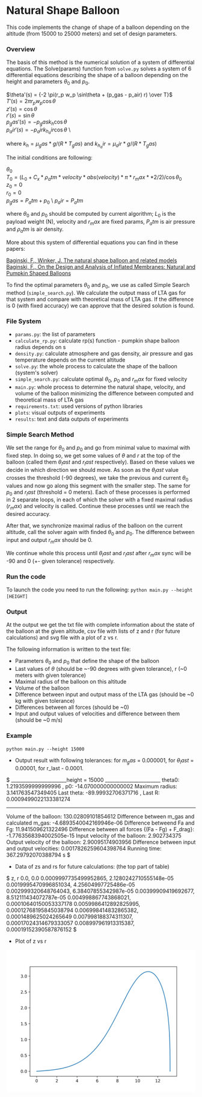 # Natural Shape Balloon 

This code implements the change of shape of a balloon depending on the altitude (from 15000 to 25000 meters) and set of design parameters.   

### Overview
The basis of this method is the numerical solution of a system of differential equations. The Solve(params) function from `solve.py` solves a system of 6 differential equations describing the shape of a balloon depending on the height and parameters $\theta_0$ and $p_0$.

$\theta'(s) = {-2 \pi(r_p w_p \sin\theta + (p_gas - p_air) r) \over T}$ \
$T'(s) = 2 \pi r_p w_p \cos\theta$ \
$z'(s) = \cos\theta$ \
$r'(s) = \sin\theta$ \
$p_gas'(s) = - p_gas k_h \cos\theta$ \
$p_air'(s) = - p_air k_h_air \cos\theta$ \

where $k_h = \mu_gas * g / (R * T_gas)$ and $k_h_air = \mu_air * g / (R * T_gas)$

The initial conditions are following:

$\theta_0$ \
$T_0 = (L_0 + C_x * \rho_atm * velocity * abs(velocity) * \pi * r_max ** 2 / 2) / \cos\theta_0$ \
$z_0 = 0$ \
$r_0 = 0$ \
$p_gas = P_atm + p_0$ \ 
$p_air = P_atm$ 

where $\theta_0$ and $p_0$ should be computed by current algorithm; $L_0$ is the payload weight (N), velocity and $r_max$ are fixed params, $P_atm$ is air pressure and $\rho_atm$ is air density.

More about this system of differential equations you can find in these papers:

[Baginski, F., Winker, J. The natural shape balloon and related models](https://doi.org/10.1016/j.asr.2003.10.030) \
[Baginski, F., On the Design and Analysis of Inflated Membranes: Natural and Pumpkin Shaped Balloons](https://www.jstor.org/stable/4096199)  

To find the optimal parameters $\theta_0$ and $p_0$, we use as called Simple Search method (`simple_search.py`). We calculate the output mass of LTA gas for that system and compare with theoretical mass of LTA gas. If the difference is 0 (with fixed accuracy) we can approve that the desired solution is found. 

### File System
* `params.py`: the list of parameters
* `calculate_rp.py`: calculate rp(s) function - pumpkin shape balloon radius depends on s
* `density.py`: calculate atmosphere and gas density, air pressure and gas temperature depends on the current altitude
* `solve.py`: the whole process to calculate the shape of the balloon (system's solver)
* `simple_search.py`: calculate optimal $\theta_0$, $p_0$ and $r_max$ for fixed velocity
* `main.py`: whole process to determine the natural shape, velocity, and volume of the balloon minimizing the difference between computed and theoretical mass of LTA gas 
* `requirements.txt`: used versions of python libraries
* `plots`: visual outputs of experiments
* `results`: text and data outputs of experiments

### Simple Search Method

We set the range for $\theta_0$ and $p_0$ and go from minimal value to maximal with fixed step. In doing so, we get some values of $\theta$ and $r$ at the top of the balloon (called them $\theta_last$ and $r_last$ respectively). Based on these values we decide in which direction we should move. As soon as the $\theta_last$ value crosses the threshold (-90 degrees), we take the previous and current $\theta_0$ values and now go along this segment with the smaller step. The same for $p_0$ and $r_last$ (threshold = 0 meters). Each of these processes is performed in 2 separate loops, in each of which the solver with a fixed maximal radius ($r_max$) and velocity is called. Continue these processes until we reach the desired accuracy. 

After that, we synchronize maximal radius of the balloon on the current altitude, call the solver again with finded $\theta_0$ and $p_0$. The difference between input and output $r_max$ should be 0. 

We continue whole this process until $\theta_last$ and $r_last$ after $r_max$ sync will be -90 and 0 (+- given tolerance) respectively.     

### Run the code
To launch the code you need to run the following: 
`python main.py --height [HEIGHT]`

### Output
At the output we get the txt file with complete information about the state of the balloon at the given altitude, csv file with lists of z and r (for future calculations) and svg file with a plot of z vs r. 

The following information is written to the text file:
* Parameters $\theta_0$ and $p_0$ that define the shape of the balloon
* Last values of $\theta$ (should be ~-90 degrees with given tolerance), r (~0 meters with given tolerance) 
* Maximal radius of the balloon on this altitude
* Volume of the balloon
* Difference between input and output mass of the LTA gas (should be ~0 kg with given tolerance)
* Differences between all forces (should be ~0)
* Input and output values of velocities and difference between them (should be ~0 m/s)

### Example

`python main.py --height 15000`

* Output result with following tolerances: for $m_gas$ = 0.000001, for $\theta_last$ = 0.00001, for r_last - 0.0001.

$
_______________________height =  15000 _______________________
theta0:  1.2193599999999996 , p0:  -14.070000000000002
Maximum radius:  3.141763547349405
Last theta:  -89.99932706371716 , Last R:  0.0009499022133381274
___________________________________________________________________
Volume of the balloon:  130.02809101854612
Difference between m_gas and calculated m_gas:  -4.6893540042169946e-06
Difference betweend Fa and Fg:  11.941509621322496
Difference between all forces {(Fa - Fg) + F_drag}:  -1.7763568394002505e-15
Input velocity of the balloon:  2.902734375
Output velocity of the balloon:  2.90095174903956
Difference between input and output velocities:  0.0017826259604398764
Running time:  367.29792070388794 s
$

* Data of zs and rs for future calculations: 
(the top part of table)

$
z, r
0.0, 0.0
0.0009997735499952865, 2.1280242710555148e-05
0.0019995470996851034, 4.25604997725486e-05
0.002999320648764043, 6.38407855342987e-05
0.00399909419692677, 8.512111434072787e-05
0.004998867743868021, 0.00010640150053337178
0.0059986412892825995, 0.00012768195845038794
0.006998414832865382, 0.0001489625024265649
0.007998188374311307, 0.00017024314679333057
0.008997961913315387, 0.00019152390587876152
$

* Plot of z vs r

![plot](./plots/bisection_height_15000.svg)

